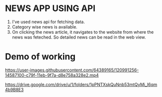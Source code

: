 # NEWS APP USING API

1. I've used news api for fetching data. 
2. Category wise news is available.
3. On clicking the news article, it navigates to the website from where the news was feteched. So detailed news can be read in the web view.

# Demo of working
https://user-images.githubusercontent.com/64389165/120991256-14587100-c79f-11eb-9f7a-d8e758a328e2.mp4


https://drive.google.com/drive/u/1/folders/1pPNTXskQuNnb53mtQyMi_I6qm4b9B8E3

